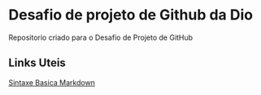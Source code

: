 # Desafio de projeto de Github da Dio
Repositorio criado para o Desafio de Projeto de GitHub

## Links Uteis
[Sintaxe Basica Markdown](https://markdownguide.org/basic-syntax)
